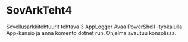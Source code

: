 # SovArkTeht4
Sovellusarkkitehtuurit tehtava 3 AppLogger
Avaa PowerShell -tyokalulla App-kansio ja anna komento dotnet run.
Ohjelma avautuu konsolissa.
